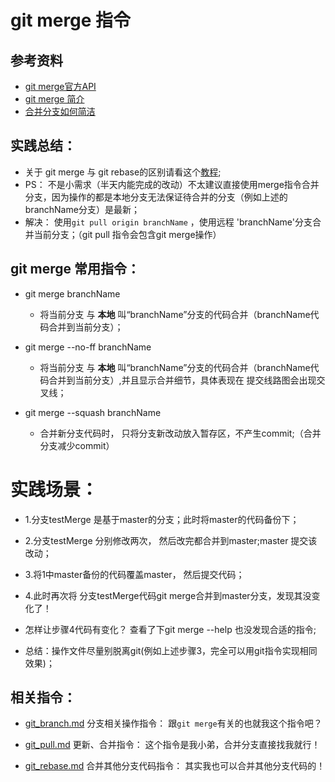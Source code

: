 # git merge 指令

## 参考资料
* [git merge官方API](https://git-scm.com/docs/git-merge)
* [git merge 简介](http://blog.csdn.net/hudashi/article/details/7664382)
* [合并分支如何简洁](http://hungyuhei.github.io/2012/08/07/better-git-commit-graph-using-pull---rebase-and-merge---no-ff.html)

## 实践总结：
* 关于 git merge 与 git rebase的区别请看这个[教程](http://backlogtool.com/git-guide/cn/stepup/stepup1_4.html);
* PS： 不是小需求（半天内能完成的改动）不太建议直接使用merge指令合并分支，因为操作的都是本地分支无法保证待合并的分支（例如上述的branchName分支）是最新；
* 解决： 使用`git pull origin branchName` ，使用远程 'branchName'分支合并当前分支；（git pull 指令会包含git merge操作）

## git merge 常用指令：
* git merge branchName
	* 将当前分支 与 **本地** 叫“branchName”分支的代码合并（branchName代码合并到当前分支）；

* git merge --no-ff branchName
	* 将当前分支 与 **本地** 叫“branchName”分支的代码合并（branchName代码合并到当前分支）,并且显示合并细节，具体表现在 提交线路图会出现交叉线；

* git merge --squash branchName
	* 合并新分支代码时， 只将分支新改动放入暂存区，不产生commit;（合并分支减少commit）

# 实践场景：
* 1.分支testMerge 是基于master的分支；此时将master的代码备份下；
* 2.分支testMerge 分别修改两次， 然后改完都合并到master;master 提交该改动；
* 3.将1中master备份的代码覆盖master， 然后提交代码；
* 4.此时再次将 分支testMerge代码git merge合并到master分支，发现其没变化了！

* 怎样让步骤4代码有变化？ 查看了下git merge --help 也没发现合适的指令;
* 总结：操作文件尽量别脱离git(例如上述步骤3，完全可以用git指令实现相同效果)；

## 相关指令：
* [git_branch.md](https://github.com/LittleChell/git/tree/master/contents/git_branch.md)   分支相关操作指令： 跟`git merge`有关的也就我这个指令吧？

* [git_pull.md](https://github.com/LittleChell/git/tree/master/contents/git_pull.md) 更新、合并指令： 这个指令是我小弟，合并分支直接找我就行！

* [git_rebase.md](https://github.com/LittleChell/git/tree/master/contents/git_rebase.md) 合并其他分支代码指令： 其实我也可以合并其他分支代码的！
